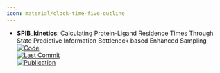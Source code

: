 ```yaml
---
icon: material/clock-time-five-outline
---
```


- **SPIB_kinetics**: Calculating Protein-Ligand Residence Times Through State Predictive Information Bottleneck based Enhanced Sampling  
	[![Code](https://img.shields.io/github/stars/tiwarylab/SPIB_kinetics?style=for-the-badge&logo=github)](https://github.com/tiwarylab/SPIB_kinetics)  
	[![Last Commit](https://img.shields.io/github/last-commit/tiwarylab/SPIB_kinetics?style=for-the-badge&logo=github)](https://github.com/tiwarylab/SPIB_kinetics)  
	[![Publication](https://img.shields.io/badge/Publication-Citations:0-blue?style=for-the-badge&logo=bookstack)](https://doi.org/10.1021/acs.jctc.4c00503.s001)  
